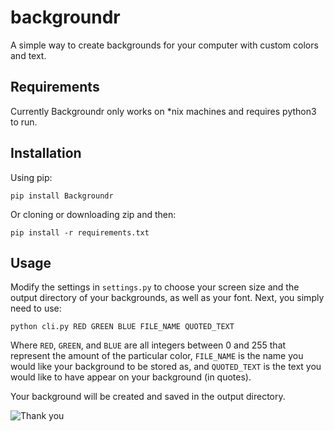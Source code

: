 # backgroundr
A simple way to create backgrounds for your computer with custom colors and text.

## Requirements
Currently Backgroundr only works on *nix machines and requires python3 to run.

## Installation
Using pip:
```
pip install Backgroundr
```
Or cloning or downloading zip and then:
```
pip install -r requirements.txt
```

## Usage
Modify the settings in ```settings.py``` to choose your screen size and the output directory of your backgrounds, as well as your font.  Next, you simply need to use:  
```
python cli.py RED GREEN BLUE FILE_NAME QUOTED_TEXT
```
Where ```RED```, ```GREEN```, and ```BLUE``` are all integers between 0 and 255 that represent the amount of the particular color, ```FILE_NAME``` is the name you would like your background to be stored as, and ```QUOTED_TEXT``` is the text you would like to have appear on your background (in quotes).  

Your background will be created and saved in the output directory.

![Thank you](https://github.com/smg247/backgroundr/blob/master/demo/thank_you.jpg?raw=true)
